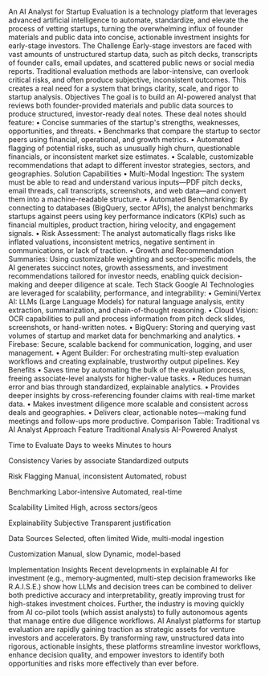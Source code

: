An AI Analyst for Startup Evaluation is a technology platform that leverages advanced artificial intelligence to automate, standardize, and elevate the process of vetting startups, turning the overwhelming influx of founder materials and public data into concise, actionable investment insights for early-stage investors.
The Challenge
Early-stage investors are faced with vast amounts of unstructured startup data, such as pitch decks, transcripts of founder calls, email updates, and scattered public news or social media reports. Traditional evaluation methods are labor-intensive, can overlook critical risks, and often produce subjective, inconsistent outcomes. This creates a real need for a system that brings clarity, scale, and rigor to startup analysis.
Objectives
The goal is to build an AI-powered analyst that reviews both founder-provided materials and public data sources to produce structured, investor-ready deal notes. These deal notes should feature:
•	Concise summaries of the startup's strengths, weaknesses, opportunities, and threats.
•	Benchmarks that compare the startup to sector peers using financial, operational, and growth metrics.
•	Automated flagging of potential risks, such as unusually high churn, questionable financials, or inconsistent market size estimates.
•	Scalable, customizable recommendations that adapt to different investor strategies, sectors, and geographies.
Solution Capabilities
•	Multi-Modal Ingestion: The system must be able to read and understand various inputs—PDF pitch decks, email threads, call transcripts, screenshots, and web data—and convert them into a machine-readable structure.
•	Automated Benchmarking: By connecting to databases (BigQuery, sector APIs), the analyst benchmarks startups against peers using key performance indicators (KPIs) such as financial multiples, product traction, hiring velocity, and engagement signals.
•	Risk Assessment: The analyst automatically flags risks like inflated valuations, inconsistent metrics, negative sentiment in communications, or lack of traction.
•	Growth and Recommendation Summaries: Using customizable weighting and sector-specific models, the AI generates succinct notes, growth assessments, and investment recommendations tailored for investor needs, enabling quick decision-making and deeper diligence at scale.
Tech Stack
Google AI Technologies are leveraged for scalability, performance, and integrability:
•	Gemini/Vertex AI: LLMs (Large Language Models) for natural language analysis, entity extraction, summarization, and chain-of-thought reasoning.
•	Cloud Vision: OCR capabilities to pull and process information from pitch deck slides, screenshots, or hand-written notes.
•	BigQuery: Storing and querying vast volumes of startup and market data for benchmarking and analytics.
•	Firebase: Secure, scalable backend for communication, logging, and user management.
•	Agent Builder: For orchestrating multi-step evaluation workflows and creating explainable, trustworthy output pipelines.
Key Benefits
•	Saves time by automating the bulk of the evaluation process, freeing associate-level analysts for higher-value tasks.
•	Reduces human error and bias through standardized, explainable analytics.
•	Provides deeper insights by cross-referencing founder claims with real-time market data.
•	Makes investment diligence more scalable and consistent across deals and geographies.
•	Delivers clear, actionable notes—making fund meetings and follow-ups more productive.
Comparison Table: Traditional vs AI Analyst Approach
Feature	Traditional Analysis 
AI-Powered Analyst 

Time to Evaluate	Days to weeks 
Minutes to hours 

Consistency	Varies by associate	Standardized outputs 

Risk Flagging	Manual, inconsistent	Automated, robust 

Benchmarking	Labor-intensive	Automated, real-time 

Scalability	Limited	High, across sectors/geos 

Explainability	Subjective	Transparent justification 

Data Sources	Selected, often limited	Wide, multi-modal ingestion 

Customization	Manual, slow	Dynamic, model-based 


Implementation Insights
Recent developments in explainable AI for investment (e.g., memory-augmented, multi-step decision frameworks like R.A.I.S.E.) show how LLMs and decision trees can be combined to deliver both predictive accuracy and interpretability, greatly improving trust for high-stakes investment choices. Further, the industry is moving quickly from AI co-pilot tools (which assist analysts) to fully autonomous agents that manage entire due diligence workflows.
AI Analyst platforms for startup evaluation are rapidly gaining traction as strategic assets for venture investors and accelerators. By transforming raw, unstructured data into rigorous, actionable insights, these platforms streamline investor workflows, enhance decision quality, and empower investors to identify both opportunities and risks more effectively than ever before.

